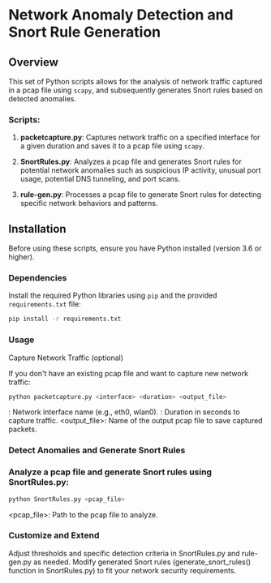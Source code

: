 # Network Anomaly Detection and Snort Rule Generation

## Overview

This set of Python scripts allows for the analysis of network traffic captured in a pcap file using `scapy`, and subsequently generates Snort rules based on detected anomalies.

### Scripts:

1. **packetcapture.py**: Captures network traffic on a specified interface for a given duration and saves it to a pcap file using `scapy`.

2. **SnortRules.py**: Analyzes a pcap file and generates Snort rules for potential network anomalies such as suspicious IP activity, unusual port usage, potential DNS tunneling, and port scans.

3. **rule-gen.py**: Processes a pcap file to generate Snort rules for detecting specific network behaviors and patterns.

## Installation

Before using these scripts, ensure you have Python installed (version 3.6 or higher).

### Dependencies

Install the required Python libraries using `pip` and the provided `requirements.txt` file:

```bash
pip install -r requirements.txt
```

### Usage
Capture Network Traffic (optional)

If you don't have an existing pcap file and want to capture new network traffic:

```bash
python packetcapture.py <interface> <duration> <output_file>
```
<interface>: Network interface name (e.g., eth0, wlan0).
<duration>: Duration in seconds to capture traffic.
<output_file>: Name of the output pcap file to save captured packets.


### Detect Anomalies and Generate Snort Rules

### Analyze a pcap file and generate Snort rules using SnortRules.py:

```bash
python SnortRules.py <pcap_file>
```
<pcap_file>: Path to the pcap file to analyze.


### Customize and Extend

Adjust thresholds and specific detection criteria in SnortRules.py and rule-gen.py as needed.
Modify generated Snort rules (generate_snort_rules() function in SnortRules.py) to fit your network security requirements.
